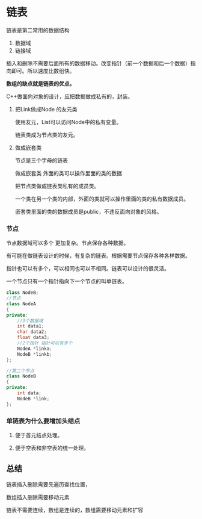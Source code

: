 # 链表

链表是第二常用的数据结构

1. 数据域
2. 链接域

插入和删除不需要后面所有的数据移动。改变指针（前一个数据和后一个数据）指向即可。所以速度比数组快。

**数组的缺点就是链表的优点。**

C++做面向对象的设计，应把数据做成私有的，封装。

1. 把Link做成Node 的友元类

   使用友元，List可以访问Node中的私有变量。

   链表类成为节点类的友元。

2. 做成嵌套类

   节点是三个字母的链表

   做成嵌套类  外面的类可以操作里面的类的数据

   把节点类做成链表类私有的成员类。

   一个类在另一个类的内部，外面的类就可以操作里面的类的私有数据成员。

   嵌套类里面的类的数据成员是public，不违反面向对象的风格。

### 节点

节点数据域可以多个 更加复杂。节点保存各种数据。

有可能在做链表设计的时候，有复杂的链表。根据需要节点保存各种各样数据。

指针也可以有多个，可以相同也可以不相同。链表可以设计的很灵活。

一个节点只有一个指针指向下一个节点的叫单链表。

```c++
class NodeB;
//节点
class NodeA
{
private:
    //3个数据域
    int data1;
    char data2;
    float data3;
    //2个指针 指针可以有多个
    NodeA *linka;
    NodeB *linkb;
};

//第二个节点
class NodeB
{
private:
    int data;
    NodeB *link;
};
```

### 单链表为什么要增加头结点

1. 便于⾸元结点处理。

2. 便于空表和⾮空表的统⼀处理。

## 总结

链表插入删除需要先遍历查找位置，

数组插入删除需要移动元素

链表不需要连续，数组是连续的，数组需要移动元素和扩容
